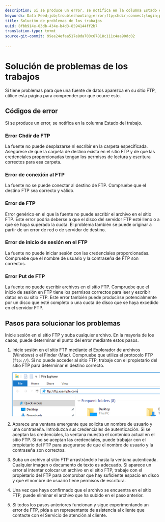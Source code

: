 ```yaml
---
description: Si se produce un error, se notifica en la columna Estado del trabajo.
keywords: Data Feed;job;troubleshooting;error;ftp;chdir;connect;login;put
title: Solución de problemas de los trabajos
uuid: 8fbb914e-03db-434e-b4d3-8594144ff2b7
translation-type: tm+mt
source-git-commit: 99ee24efaa517e8da700c67818c111c4aa90dc02

---
```



# Solución de problemas de los trabajos

Si tiene problemas para que una fuente de datos aparezca en su sitio FTP, utilice esta página para comprender por qué ocurre esto.

## Códigos de error

Si se produce un error, se notifica en la columna Estado del trabajo.

### Error Chdir de FTP

La fuente no puede desplazarse ni escribir en la carpeta especificada. Asegúrese de que la carpeta de destino exista en el sitio FTP y de que las credenciales proporcionadas tengan los permisos de lectura y escritura correctos para esa carpeta.

### Error de conexión al FTP

La fuente no se puede conectar al destino de FTP. Compruebe que el destino FTP sea correcto y válido.

### Error de FTP

Error genérico en el que la fuente no puede escribir el archivo en el sitio FTP. Este error podría deberse a que el disco del servidor FTP esté lleno o a que se haya superado la cuota. El problema también se puede originar a partir de un error de red o de servidor de destino.

### Error de inicio de sesión en el FTP

La fuente no puede iniciar sesión con las credenciales proporcionadas. Compruebe que el nombre de usuario y la contraseña de FTP son correctos.

### Error Put de FTP

La fuente no puede escribir archivos en el sitio FTP. Compruebe que el inicio de sesión en FTP tiene los permisos correctos para leer y escribir datos en su sitio FTP. Este error también puede producirse potencialmente por un disco que esté completo o una cuota de disco que se haya excedido en el servidor FTP.

## Pasos para solucionar los problemas

Inicie sesión en el sitio FTP y suba cualquier archivo. En la mayoría de los casos, puede determinar el punto del error mediante estos pasos.

1. Inicie sesión en el sitio FTP mediante el Explorador de archivos (Windows) o el Finder (Mac). Compruebe que utiliza el protocolo FTP (`ftp://`). Si no puede acceder al sitio FTP, trabaje con el propietario del sitio FTP para determinar el destino correcto.

   ![Explorador de archivos](assets/file_explorer.png)

2. Aparece una ventana emergente que solicita un nombre de usuario y una contraseña. Introduzca sus credenciales de autenticación. Si se aceptan las credenciales, la ventana muestra el contenido actual en el sitio FTP. Si no se aceptan las credenciales, puede trabajar con el propietario del FTP para asegurarse de que el nombre de usuario y la contraseña son correctos.
3. Suba un archivo al sitio FTP arrastrándolo hasta la ventana autenticada. Cualquier imagen o documento de texto es adecuado. Si aparece un error al intentar colocar un archivo en el sitio FTP, trabaje con el propietario del FTP para comprobar que hay suficiente espacio en disco y que el nombre de usuario tiene permisos de escritura.
4. Una vez que haya confirmado que el archivo se encuentra en el sitio FTP, puede eliminar el archivo que ha subido en el paso anterior.
5. Si todos los pasos anteriores funcionan y sigue experimentando un error de FTP, pida a un representante de asistencia al cliente que contacte con el Servicio de atención al cliente.
